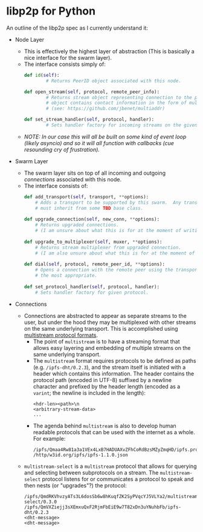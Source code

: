 libp2p for Python
=================

An outline of the libp2p spec as I currently understand it:

- Node Layer
  	- This is effectively the highest layer of abstraction (This is basically a nice interface for the swarm layer).
  	- The interface consists simply of:
	   	```python
	   	def id(self):
	     		# Returns PeerID object associated with this node.
	
	   	def open_stream(self, protocol, remote_peer_info):
	     		# Returns stream object representing connection to the peer.  The remote_peer_info
	     		# object contains contact information in the form of multiaddresses.
	            # (see: https://github.com/jbenet/multiaddr) 
	
	   	def set_stream_handler(self, protocol, handler):
	     		# Sets handler factory for incoming streams on the given protocol.
	   	```
  	- *NOTE: In our case this will all be built on some kind of event loop (likely asyncio) and so it will all function with callbacks (cue resounding cry of frustration).*

- Swarm Layer
  	- The swarm layer sits on top of all incoming and outgoing *connections* associated with this node.
  	- The interface consists of:
  		```python
        def add_transport(self, transport, **options):
        	# Adds a transport to be supported by this swarm.  Any transport implementations
            # must inherit from some TBD base class.
            
        def upgrade_connection(self, new_conn, **options):
        	# Returns upgraded connections.
            # (I am unsure about what this is for at the moment of writing this.)
            
        def upgrade_to_multiplexer(self, muxer, **options):
        	# Returns stream multiplexer from upgraded connection.
            # (I am also unsure about what this is for at the moment of writing this.)
            
        def dial(self, protocol, remote_peer_id, **options):
        	# Opens a connection with the remote peer using the transport determined to be
            # the most appropriate.
            
        def set_protocol_handler(self, protocol, handler):
        	# Sets handler factory for given protocol.
        ```

- Connections
    - Connections are abstracted to appear as separate streams to the user, but under the hood they may be multiplexed with other streams on the same underlying transport.  This is accomplished using [multistream protocol formats](https://github.com/jbenet/multistream).
        - The point of `multistream` is to have a streaming format that allows easy layering and embedding of multiple streams on the same underlying transport.
	    - The `multistream` format requires protocols to be defined as paths (e.g. `/ipfs-dht/0.2.3`), and the stream itself is initiated with a header which contains this information.  The header contains the protocol path (encoded in UTF-8) suffixed by a newline character and prefixed by the header length (encoded as a `varint`; the newline is included in the length):
	        ```
	        <hdr-len><path>\n
            <arbitrary-stream-data>
            ...
            ```
        - The agenda behind `multistream` is also to develop human readable protocols that can be used with the internet as a whole.  For example:
            ```
            /ipfs/Qmaa4Rw81a3a1VEx4LxB7HADUAXvZFhCoRdBzsMZyZmqHD/ipfs.protocol
            /http/w3id.org/ipfs/ipfs-1.1.0.json
            ```
    - `multistream-select` is a `multistream` protocol that allows for querying and selecting between subprotocols on a stream.  The `multistream-select` protocol listens for or communicates a protocol to speak and then nests (or "upgrades"?) the protocol:
        ```
        /ipfs/QmdRKVhvzyATs3L6dosSb6w8hKuqfZK2SyPVqcYJ5VLYa2/multistream-select/0.3.0
        /ipfs/QmVXZiejj3sXEmxuQxF2RjmFbEiE9w7T82xDn3uYNuhbFb/ipfs-dht/0.2.3
        <dht-message>
        <dht-message>
        ```
